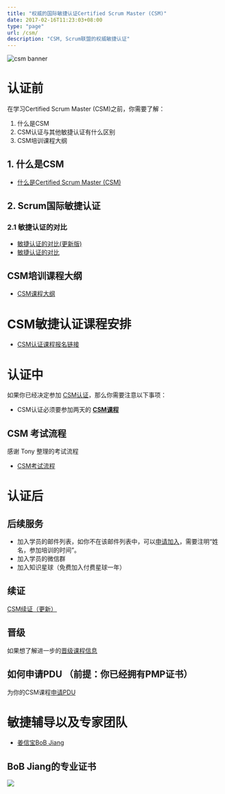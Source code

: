 ```yaml
---
title: "权威的国际敏捷认证Certified Scrum Master (CSM)"
date: 2017-02-16T11:23:03+08:00
type: "page"
url: /csm/
description: "CSM, Scrum联盟的权威敏捷认证"
---
```


![csm banner](/images/csm-banner.png)

# 认证前

在学习Certified Scrum Master (CSM)之前，你需要了解：

1. 什么是CSM
2. CSM认证与其他敏捷认证有什么区别
3. CSM培训课程大纲

## 1. 什么是CSM

- [什么是Certified Scrum Master (CSM)](/what-is-csm)

## 2. Scrum国际敏捷认证

### 2.1 敏捷认证的对比
- [敏捷认证的对比(更新版)](/agile-certification)
- [敏捷认证的对比](/agile-certification-comparison)

## CSM培训课程大纲

- [CSM课程大纲](/csm-intro.html)

# CSM敏捷认证课程安排
- [CSM认证课程报名链接](https://appmopev1px9533.h5.xiaoeknow.com/homepage) 

# 认证中

如果你已经决定参加 [CSM认证](https://appmopev1px9533.h5.xiaoeknow.com/homepage)，那么你需要注意以下事项：

- CSM认证必须要参加两天的 **[CSM课程](https://appmopev1px9533.h5.xiaoeknow.com/homepage)**

## CSM 考试流程

感谢 Tony 整理的考试流程

- [CSM考试流程](/csm-exam.html)

# 认证后

## 后续服务

- 加入学员的邮件列表，如你不在该邮件列表中，可以[申请加入](mailto:bob@bobjiang.com?subject=申请加入CSM邮件列表)，需要注明“姓名，参加培训的时间”。
- 加入学员的微信群
- 加入知识星球（免费加入付费星球一年）

## 续证

[CSM续证（更新）](/renewing-certifications/)

## 晋级

如果想了解进一步的[晋级课程信息](mailto:bob@bobjiang.com?subject=CSM晋级认证咨询)

## 如何申请PDU （前提：你已经拥有PMP证书）

为你的CSM课程[申请PDU](https://www.bobjiang.com/apply-pdu-for-csm/)

# 敏捷辅导以及专家团队

- [姜信宝BoB Jiang](/me)

## BoB Jiang的专业证书
![](/images/bob-all-certs.jpg)
